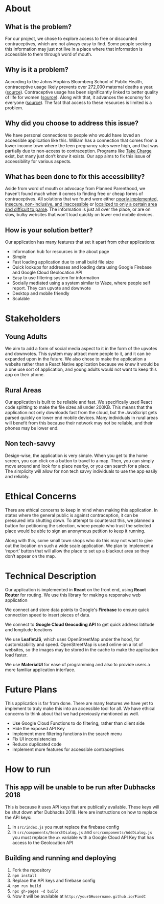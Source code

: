 # About

## What is the problem?
For our project, we chose to explore access to free or discounted contraceptives, which are not always easy to find. Some people seeking this information may just not live in a place where that information is accessible to them through word of mouth.

## Why is it a problem?
According to the Johns Hopkins Bloomberg School of Public Health, contraceptive usage likely prevents over 272,000 maternal deaths a year. ([source](https://www.jhsph.edu/news/news-releases/2012/ahmed-contraception.html)). Contraceptive usage has been significantly linked to better quality of life for women ([source](https://www.plannedparenthood.org/about-us/newsroom/press-releases/new-cdc-studies-show-access-birth-control-critical-women)). Along with that, it advances the economy for everyone ([source](https://www.plannedparenthoodaction.org/fight-for-birth-control/facts/4-reasons-why-birth-control-badass)). The fact that access to these resources is limited is a problem.

## Why did you choose to address this issue?
We have personal connections to people who would have loved an accessible application like this. William has a connection that comes from a lower income town where the teen pregnancy rates were high, and that was partially due to non-access to contraception. Programs like [Take Charge](https://www.hca.wa.gov/health-care-services-supports/apple-health-medicaid-coverage/take-charge-family-planning-non-medicaid) exist, but many just don’t know it exists. Our app aims to fix this issue of accessibility for various aspects.

## What has been done to fix this accessibility?
Aside from word of mouth or advocacy from Planned Parenthood, we haven’t found much when it comes to finding free or cheap forms of contraceptives. All solutions that we found were either [poorly implemented, insecure, non-inclusive, and inaccessible](http://www.condomfinder.org/find.php) or [localized to only a certain area and difficult to parse](https://www.kingcounty.gov/depts/health/locations/family-planning/birth-control.aspx). The information is just all over the place, or are on slow, bulky websites that won’t load quickly on lower end mobile devices.

## How is your solution better?
Our application has many features that set it apart from other applications:

* Information hub for resources in the about page
* Simple
* Fast loading application due to small build file size
* Quick lookups for addresses and loading data using Google Firebase and Google Cloud Geolocation API
* Easy to use filtering system for information
* Socially mediated using a system similar to Waze, where people self report. They can upvote and downvote
* Desktop and mobile friendly
* Scalable

# Stakeholders

## Young Adults

We aim to add a form of social media aspect to it in the form of the upvotes and downvotes. This system may attract more people to it, and it can be expanded upon in the future. We also chose to make the application a website rather than a React Native application because we knew it would be a one use sort of application, and young adults would not want to keep this app on their phone.

## Rural Areas

Our application is built to be reliable and fast. We specifically used React code splitting to make the file sizes all under 200KB. This means that the application not only downloads fast from the cloud, but the JavaScript gets parsed quickly on lower end mobile devices. Many individuals in rural areas will benefit from this because their network may not be reliable, and their phones may be lower end.

## Non tech-savvy

Design-wise, the application is very simple. When you get to the home screen, you can click on a button to travel to a map. Then, you can simply move around and look for a place nearby, or you can search for a place. The simplicity will allow for non tech savvy individuals to use the app easily and reliably.

# Ethical Concerns
There are ethical concerns to keep in mind when making this application. In states where the general public is against contraception, it can be pressured into shutting down. To attempt to counteract this, we planned a button for petitioning the selection, where people who trust the selected place would be able to sign an anonymous petition to keep it running. 

Along with this, some small town shops who do this may not want to give out the location on such a wide scale application. We plan to implement a ‘report’ button that will allow the place to set up a blackout area so they don’t appear on the map.

# Technical Description
Our application is implemented in **React** on the front end, using **React Router** for routing. We use this library for making a responsive web application

We connect and store data points to Google's **Firebase** to ensure quick connection speed to insert pieces of data.

We connect to **Google Cloud Geocoding API** to get quick address latitude and longitude locations

We use **LeafletJS**, which uses OpenStreetMap under the hood, for customizability and speed. OpenStreetMap is used online on a lot of websites, so the images may be stored in the cache to make the application load faster.

We use **MaterialUI** for ease of programming and also to provide users a more familiar application interface. 

# Future Plans

This application is far from done. There are many features we have yet to implement to truly make this into an accessible tool for all. We have ethical concerns to think about that we had previously mentioned as well.

* Use Google Cloud Functions to do filtering, rather than client side
* Hide the exposed API Key
* Implement more filtering functions in the search menu
* Fix UI inconsistencies
* Reduce duplicated code
* Implement more features for accessible contraceptives

# How to run

## This app will be unable to be run after Dubhacks 2018

This is because it uses API keys that are publically available. These keys will be shut down after Dubhacks 2018. Here are instructions on how to replace the API keys:

1. In `src/index.js` you must replace the firebase config
2. In `src/components/SearchDialog.js` and `src/components/AddDialog.js` you must replace the `ak` variable with a Google Cloud API Key that has access to the Geolocation API

## Building and running and deploying

1. Fork the repository
2. `npm install`
3. Replace the API keys and firebase config
4. `npm run build`
5. `npx gh-pages -d build`
6. Now it will be available at `http://yourGHusername.github.io/FindC`